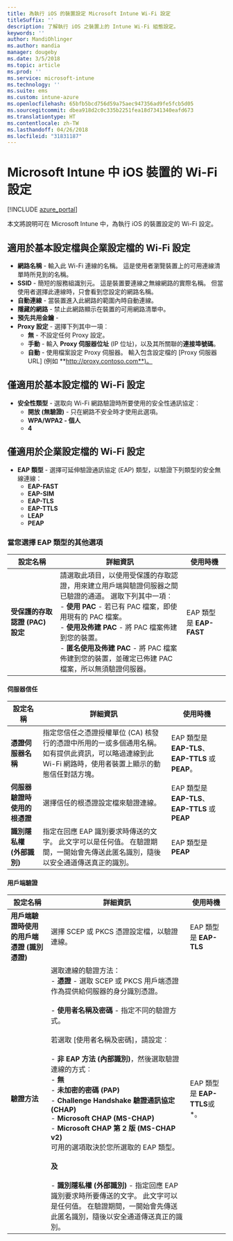 ```yaml
---
title: 為執行 iOS 的裝置設定 Microsoft Intune Wi-Fi 設定
titleSuffix: ''
description: 了解執行 iOS 之裝置上的 Intune Wi-Fi 組態設定。
keywords: ''
author: MandiOhlinger
ms.author: mandia
manager: dougeby
ms.date: 3/5/2018
ms.topic: article
ms.prod: ''
ms.service: microsoft-intune
ms.technology: ''
ms.suite: ems
ms.custom: intune-azure
ms.openlocfilehash: 65bfb5bcd756d59a75aec947356ad9fe5fcb5d05
ms.sourcegitcommit: dbea918d2c0c335b2251fea18d7341340eafd673
ms.translationtype: HT
ms.contentlocale: zh-TW
ms.lasthandoff: 04/26/2018
ms.locfileid: "31831187"
---
```

# <a name="wi-fi-settings-for-ios-devices-in-microsoft-intune"></a>Microsoft Intune 中 iOS 裝置的 Wi-Fi 設定

[!INCLUDE [azure_portal](./includes/azure_portal.md)]

本文將說明可在 Microsoft Intune 中，為執行 iOS 的裝置設定的 Wi-Fi 設定。

## <a name="wi-fi-settings-for-basic-and-enterprise-profiles"></a>適用於基本設定檔與企業設定檔的 Wi-Fi 設定

- **網路名稱** - 輸入此 Wi-Fi 連線的名稱。 這是使用者瀏覽裝置上的可用連線清單時所見到的名稱。
- **SSID** - 簡短的服務組識別元。 這是裝置要連線之無線網路的實際名稱。 但當使用者選擇此連線時，只會看到您設定的網路名稱。
- **自動連線** - 當裝置進入此網路的範圍內時自動連線。
- **隱藏的網路** - 禁止此網路顯示在裝置的可用網路清單中。
- **預先共用金鑰** - 
- **Proxy 設定** - 選擇下列其中一項︰
    - **無** - 不設定任何 Proxy 設定。
    - **手動** - 輸入 **Proxy 伺服器位址** (IP 位址)，以及其所關聯的**連接埠號碼**。
    - **自動** - 使用檔案設定 Proxy 伺服器。 輸入包含設定檔的 [Proxy 伺服器 URL] (例如 **http://proxy.contoso.com**)。

## <a name="wi-fi-settings-for-basic-profiles-only"></a>僅適用於基本設定檔的 Wi-Fi 設定

- **安全性類型** - 選取向 Wi-Fi 網路驗證時所要使用的安全性通訊協定︰
    - **開放 (無驗證)** - 只在網路不安全時才使用此選項。
    - **WPA/WPA2 - 個人**
    - **4**

## <a name="wi-fi-settings-for-enterprise-profiles-only"></a>僅適用於企業設定檔的 Wi-Fi 設定

- **EAP 類型** - 選擇可延伸驗證通訊協定 (EAP) 類型，以驗證下列類型的安全無線連線：
    - **EAP-FAST**
    - **EAP-SIM**
    - **EAP-TLS**
    - **EAP-TTLS**
    - **LEAP**
    - **PEAP**

### <a name="further-options-when-you-choose-an-eap-type"></a>當您選擇 EAP 類型的其他選項


|設定名稱|詳細資訊|使用時機|
|--------------|-------------|----------|
|**受保護的存取認證 (PAC) 設定**|請選取此項目，以使用受保護的存取認證，用來建立用戶端與驗證伺服器之間已驗證的通道。 選取下列其中一項︰<br>- **使用 PAC** - 若已有 PAC 檔案，即使用現有的 PAC 檔案。<br>- **使用及佈建 PAC** - 將 PAC 檔案佈建到您的裝置。<br>- **匿名使用及佈建 PAC** - 將 PAC 檔案佈建到您的裝置，並確定已佈建 PAC 檔案，所以無須驗證伺服器。|EAP 類型是 **EAP-FAST**|

#### <a name="server-trust"></a>伺服器信任


|設定名稱|詳細資訊|使用時機|
|--------------|-------------|----------|
|**憑證伺服器名稱**|指定您信任之憑證授權單位 (CA) 核發行的憑證中所用的一或多個通用名稱。 如有提供此資訊，可以略過連線到此 Wi-Fi 網路時，使用者裝置上顯示的動態信任對話方塊。|EAP 類型是 **EAP-TLS**、**EAP-TTLS** 或 **PEAP**。|
|**伺服器驗證時使用的根憑證**|選擇信任的根憑證設定檔來驗證連線。 |EAP 類型是 **EAP-TLS**、**EAP-TTLS** 或 **PEAP**|
|**識別隱私權 (外部識別)**|指定在回應 EAP 識別要求時傳送的文字。 此文字可以是任何值。 在驗證期間，一開始會先傳送此匿名識別，隨後以安全通道傳送真正的識別。|EAP 類型是 **PEAP**|


#### <a name="client-authentication"></a>用戶端驗證


|                                     設定名稱                                     |                                                                                                                                                                                                                                                                                                                                                                                                                                                                                                                                                                       詳細資訊                                                                                                                                                                                                                                                                                                                                                                                                                                                                                                                                                                       |                  使用時機                  |
|--------------------------------------------------------------------------------------|--------------------------------------------------------------------------------------------------------------------------------------------------------------------------------------------------------------------------------------------------------------------------------------------------------------------------------------------------------------------------------------------------------------------------------------------------------------------------------------------------------------------------------------------------------------------------------------------------------------------------------------------------------------------------------------------------------------------------------------------------------------------------------------------------------------------------------------------------------------------------------------------------------------------------------------------------------------------------------------------------------------------------------------------------------------------------------------------------------------------------------------------------------------|--------------------------------------------|
| <strong>用戶端驗證時使用的用戶端憑證 (識別憑證)</strong> |                                                                                                                                                                                                                                                                                                                                                                                                                                                                                                                                       選擇 SCEP 或 PKCS 憑證設定檔，以驗證連線。                                                                                                                                                                                                                                                                                                                                                                                                                                                                                                                                       |    EAP 類型是 <strong>EAP-TLS</strong>    |
|                        <strong>驗證方法</strong>                        | 選取連線的驗證方法：<br>- <strong>憑證</strong> - 選取 SCEP 或 PKCS 用戶端憑證作為提供給伺服器的身分識別憑證。<br><br>- <strong>使用者名稱及密碼</strong> - 指定不同的驗證方式。 <br><br>若選取 [使用者名稱及密碼]，請設定︰<br><br>-  <strong>非 EAP 方法 (內部識別)</strong>，然後選取驗證連線的方式︰<br>- <strong>無</strong><br>- <strong>未加密的密碼 (PAP)</strong><br>- <strong>Challenge Handshake 驗證通訊協定 (CHAP)</strong><br>- <strong>Microsoft CHAP (MS-CHAP)</strong><br>- <strong>Microsoft CHAP 第 2 版 (MS-CHAP v2)</strong><br>可用的選項取決於您所選取的 EAP 類型。<br><br><strong>及</strong><br><br>- <strong>識別隱私權 (外部識別)</strong> - 指定回應 EAP 識別要求時所要傳送的文字。 此文字可以是任何值。 在驗證期間，一開始會先傳送此匿名識別，隨後以安全通道傳送真正的識別。 | EAP 類型是 <strong>EAP-TTLS</strong>或 *。 |

